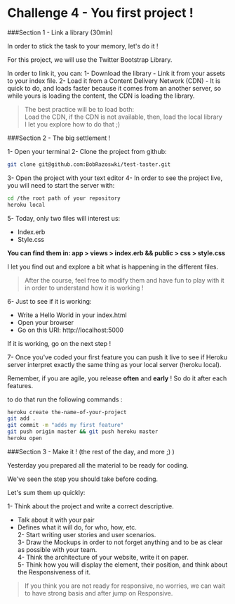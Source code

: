 Challenge 4 - You first project !
================

###Section 1 -  Link a library (30min)

In order to stick the task to your memory, let's do it !

For this project, we will use the Twitter Bootstrap Library.

In order to link it, you can:
  1- Download the library
    - Link it from your assets to your index file.
  2- Load it from a Content Delivery Network (CDN)
    - It is quick to do, and loads faster because it comes from an another server, so while yours is loading the content, the CDN is loading the library.

> The best practice will be to load both:                                                                               
Load the CDN, if the CDN is not available, then, load the local library                                               
I let you explore how to do that ;)

###Section 2 -  The big settlement !

1- Open your terminal
2- Clone the project from github:

```bash
git clone git@github.com:BobRazoswki/test-taster.git
```
3- Open the project with your text editor
4- In order to see the project live, you will need to start the server with:

```bash
cd /the root path of your repository
heroku local
```

5- Today, only two files will interest us:
  - Index.erb
  - Style.css

**You can find them in: app > views > index.erb && public > css > style.css**

I let you find out and explore a bit what is happening in the different files.
> After the course, feel free to modify them and have fun to play with it in order to understand how it is working !

6- Just to see if it is working:
  - Write a Hello World in your index.html
  - Open your browser
  - Go on this URI: http://localhost:5000

If it is working, go on the next step !

7- Once you've coded your first feature you can push it live to see if Heroku server interpret exactly the same thing as your local server (heroku local).

Remember, if you are agile, you release **often** and **early** ! So do it after each features.

to do that run the following commands :

```bash
heroku create the-name-of-your-project
git add .
git commit -m "adds my first feature"
git push origin master && git push heroku master
heroku open
```
###Section 3 -  Make it ! (the rest of the day, and more ;) )

Yesterday you prepared all the material to be ready for coding.

We've seen the step you should take before coding.

Let's sum them up quickly:

1- Think about the project and write a correct descriptive.                                        
  - Talk about it with your pair                                        
  - Defines what it will do, for who, how, etc.                                        
2- Start writing user stories and user scenarios.                                        
3- Draw the Mockups in order to not forget anything and to be as clear as possible with your team.                      
4- Think the architecture of your website, write it on paper.                                        
5- Think how you will display the element, their position, and think about the Responsiveness of it.                                        
> If you think you are not ready for responsive, no worries, we can wait to have strong basis and after jump on Responsive.
